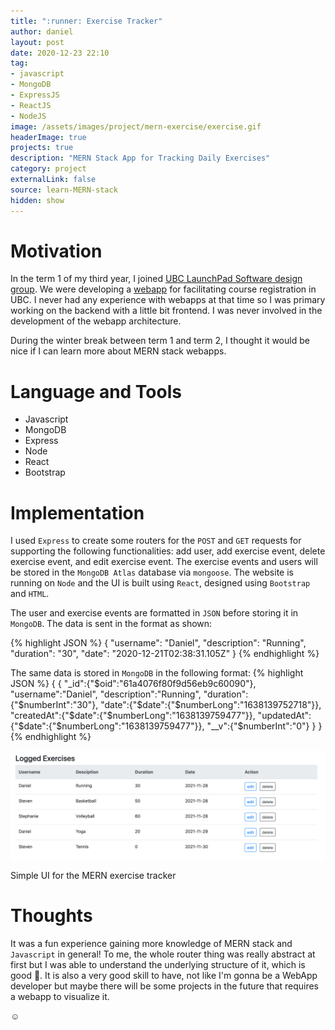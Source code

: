 ```yaml
---
title: ":runner: Exercise Tracker"
author: daniel
layout: post
date: 2020-12-23 22:10
tag: 
- javascript
- MongoDB
- ExpressJS
- ReactJS
- NodeJS
image: /assets/images/project/mern-exercise/exercise.gif
headerImage: true
projects: true
description: "MERN Stack App for Tracking Daily Exercises"
category: project
externalLink: false
source: learn-MERN-stack
hidden: show
---
```


# Motivation
In the term 1 of my third year, I joined [UBC LaunchPad Software design group][1]. We were developing a [webapp][2] for facilitating course registration in UBC. I never had any experience with webapps at that time so I was primary working on the backend with a little bit frontend. I was never involved in the development of the webapp architecture. 

During the winter break between term 1 and term 2, I thought it would be nice if I can learn more about MERN stack webapps. 

# Language and Tools
- Javascript
- MongoDB
- Express
- Node
- React
- Bootstrap

# Implementation
I used `Express` to create some routers for the `POST` and `GET` requests for supporting the following functionalities: add user, add exercise event, delete exercise event, and edit exercise event. The exercise events and users will be stored in the `MongoDB Atlas` database via `mongoose`. The website is running on `Node` and the UI is built using `React`, designed using `Bootstrap` and `HTML`. 

[comment]: # (TODO: Add diagram for routers)

The user and exercise events are formatted in `JSON` before storing it in `MongoDB`. The data is sent in the format as shown: 

{% highlight JSON %}
{
	"username": "Daniel",
	"description": "Running",
	"duration": "30",
	"date": "2020-12-21T02:38:31.105Z"
}
{% endhighlight %}

The same data is stored in `MongoDB` in the following format: 
{% highlight JSON %}
{
    {
        "_id":{"$oid":"61a4076f80f9d56eb9c60090"},
        "username":"Daniel",
        "description":"Running",
        "duration":{"$numberInt":"30"},
        "date":{"$date":{"$numberLong":"1638139752718"}},
        "createdAt":{"$date":{"$numberLong":"1638139759477"}},
        "updatedAt":{"$date":{"$numberLong":"1638139759477"}},
        "__v":{"$numberInt":"0"}
    }
}
{% endhighlight %}

![Architecture][3]
<figcaption class="caption">Simple UI for the MERN exercise tracker</figcaption>

# Thoughts
It was a fun experience gaining more knowledge of MERN stack and `Javascript` in general! To me, the whole router thing was really abstract at first but I was able to understand the underlying structure of it, which is good :slightly_smiling_face:. It is also a very good skill to have, not like I'm gonna be a WebApp developer but maybe there will be some projects in the future that requires a webapp to visualize it. 

☺

[1]: /designTeams/launchpad
[2]: https://github.com/ubclaunchpad/life-at-ubc
[3]: /assets/images/project/mern-exercise/demo.png